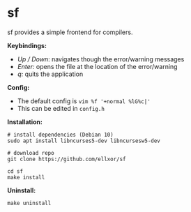 # sf

sf provides a simple frontend for compilers.

**Keybindings:**
- *Up / Down*: navigates though the error/warning messages
- *Enter:* opens the file at the location of the error/warning
- *q:* quits the application

**Config:**
- The default config is `vim %f '+normal %lG%c|'`
- This can be edited in `config.h`

**Installation:**
```
# install dependencies (Debian 10)
sudo apt install libncurses5-dev libncursesw5-dev

# download repo
git clone https://github.com/ellxor/sf

cd sf
make install
```

**Uninstall:**
```
make uninstall
```
